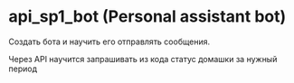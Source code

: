 # api_sp1_bot (Personal assistant bot)

Создать бота и научить его отправлять сообщения.

Через API научится запрашивать из кода статус домашки за нужный период

